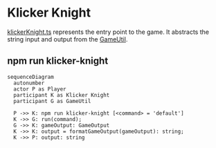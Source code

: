# Klicker Knight

[klickerKnight.ts](../../src/klickerKnight.ts) represents the entry point to the game.
It abstracts the string input and output from the [GameUtil](./gameUtil.md).

## npm run klicker-knight

```mermaid
sequenceDiagram
  autonumber
  actor P as Player
  participant K as Klicker Knight
  participant G as GameUtil

  P ->> K: npm run klicker-knight [<command> = 'default']
  K ->> G: run(command);
  G ->> K: gameOutput: GameOutput
  K ->> K: output = formatGameOutput(gameOutput): string;
  K ->> P: output: string
```
